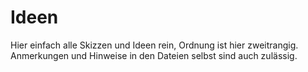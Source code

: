 # Ideen #

Hier einfach alle Skizzen und Ideen rein, Ordnung ist hier zweitrangig. Anmerkungen und Hinweise in den Dateien selbst sind auch zulässig.
